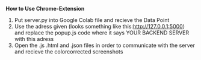 **How to Use Chrome-Extension**
1. Put server.py into Google Colab file and recieve the Data Point
2. Use the adress given (looks something like this:http://127.0.0.1:5000) and replace the popup.js code where it says YOUR BACKEND SERVER with this adress
3. Open the .js .html and .json files in order to communicate with the server and recieve the colorcorrected screenshots
